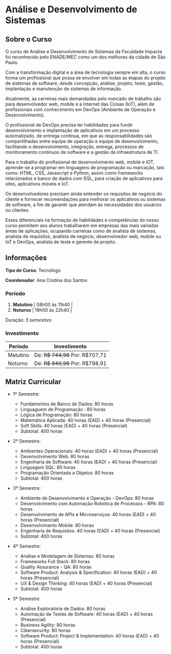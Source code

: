 # Análise e Desenvolvimento de Sistemas

## Sobre o Curso

O curso de Análise e Desenvolvimento de Sistemas da Faculdade Impacta foi reconhecido pelo ENADE/MEC como um dos melhores da cidade de São Paulo.

Com a transformação digital e a área de tecnologia sempre em alta, o curso forma um profissional que possa se envolver em todas as etapas do projeto de sistemas de software, desde concepção, análise, projeto, teste, gestão, implantação e manutenção de sistemas de informação.

Atualmente, as carreiras mais demandadas pelo mercado de trabalho são para desenvolvedor web, mobile e a Internet das Coisas (IoT), além de profissionais com conhecimento em DevOps (Ambiente de Operação e Desenvolvimento).

O profissional de DevOps precisa ter habilidades para fundir desenvolvimento e implantação de aplicativos em um processo automatizado, de entrega contínua, em que as responsabilidades são compartilhadas entre equipe de operação e equipe de desenvolvimento, facilitando o desenvolvimento, integração, entrega, processos de monitoramento contínuos de software e a gestão da infraestrutura de TI.

Para o trabalho do profissional de desenvolvimento web, mobile e IOT, aprende-se a programar em linguagens de programação ou marcação, tais como: HTML, CSS, Javascript e Python, assim como frameworks relacionados e banco de dados com SQL, para criação de aplicativos para sites, aplicativos móveis e IoT.

Os desenvolvedores precisam ainda entender os requisitos de negócio do cliente e fornecer recomendações para melhorar os aplicativos ou sistemas de software, a fim de garantir que atendam às necessidades dos usuários ou clientes.

Esses diferenciais na formação de habilidades e competências do nosso curso permitem aos alunos trabalharem em empresas das mais variadas áreas de aplicações, ocupando carreiras como de analista de sistemas, analista de requisitos, analista de negócio, desenvolvedor web, mobile ou IoT e DevOps, analista de teste e gerente de projeto.

## Informações

**Tipo de Curso**: Tecnólogo

**Coordenador**: Ana Cristina dos Santos

### Período

1. **Matutino** | 08h00 às 11h40 |
2. **Noturno** | 19h00 às 22h40 |

Duração: *5 semestres*

### Investimento

| Período | Investimento |
|---------|--------------|
| Matutino | De: ~~R$ 744,96~~ Por: R$707,71 |
| Noturno | De: ~~R$ 840,96~~ Por: R$798,91 |

## Matriz Curricular

* 1º Semestre:

  * Fundamentos de Banco de Dados: 80 horas
  * Linguaguem de Programação : 80 horas
  * Lógica de Programação: 80 horas
  * Matemática Aplicada: 40 horas (EAD) + 40 horas (Presencial)
  * Soft Skills: 40 horas (EAD) + 40 horas (Presencial)
  * Subtotal: 400 horas

* 2º Semestre:

  * Ambientes Operacionais: 40 horas (EAD) + 40 horas (Presencial)
  * Desenvolvimento Web: 80 horas
  * Engenharia de Software: 40 horas (EAD) + 40 horas (Presencial)
  * Linguagem SQL: 80 horas
  * Programação Orientada a Objetos: 80 horas
  * Subtotal: 400 horas

* 3º Semestre:

  * Ambiente de Desenvolvimento e Operação - DevOps: 80 horas
  * Desenvolvimento com Automação Robótica de Processos - RPA: 80 horas
  * Desenvolvimento de APIs e Microserviços: 40 horas (EAD) + 40 horas (Presencial)
  * Desenvolvimento Mobile: 80 horas
  * Engenharia de Requisitos: 40 horas (EAD) + 40 horas (Presencial)
  * Subtotal: 400 horas

* 4º Semestre:

  * Análise e Modelagem de Sistemas: 80 horas
  * Frameworks Full Stack: 80 horas
  * Quality Assurance - QA: 80 horas
  * Software Product: Analysis & Specification: 40 horas (EAD) + 40 horas (Presencial)
  * UX & Design Thinking: 40 horas (EAD) + 40 horas (Presencial)
  * Subtotal: 400 horas

* 5º Semestre:

  * Análise Exploratória de Dados: 80 horas
  * Automação de Testes de Software: 40 horas (EAD) + 40 horas (Presencial)
  * Business Agility: 80 horas
  * Cibersecurity: 80 horas
  * Software Product: Project & Implementation: 40 horas (EAD) + 40 horas (Presencial)
  * Subtotal: 400 horas
